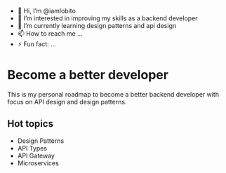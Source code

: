 - 👋 Hi, I’m @iamlobito
- 👀 I’m interested in improving my skills as a backend developer
- 🌱 I’m currently learning design patterns and api design
- 📫 How to reach me ...
- ⚡ Fun fact: ...

<!---
iamlobito/iamlobito is a ✨ special ✨ repository because its `README.md` (this file) appears on your GitHub profile.
You can click the Preview link to take a look at your changes.
--->


# Become a better developer

This is my personal roadmap to become a better backend developer with focus on API design and design patterns.

## Hot topics

- Design Patterns
- API Types
- API Gateway
- Microservices




